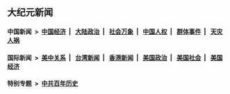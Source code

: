 ## 大纪元新闻

#### 中国新闻 &nbsp;>&nbsp; [中国经济](indexes/ncid283/README.md?05160445) &nbsp;| &nbsp; [大陆政治](indexes/ncid277/README.md?05160445) &nbsp;| &nbsp; [社会万象](indexes/ncid282/README.md?05160445) &nbsp;| &nbsp; [中国人权](indexes/ncid278/README.md?05160445) &nbsp;| &nbsp; [群体事件](indexes/ncid279/README.md?05160445) &nbsp;| &nbsp; [天灾人祸](indexes/ncid280/README.md?05160445)

#### 国际新闻 &nbsp;>&nbsp; [美中关系](indexes/nf1412576/README.md?05160445) &nbsp;| &nbsp; [台湾新闻](indexes/ncid1349361/README.md?05160445) &nbsp;| &nbsp; [香港新闻](indexes/ncid1349362/README.md?05160445) &nbsp;| &nbsp; [美国政治](indexes/ncid1078159/README.md?05160445) &nbsp;| &nbsp; [美国社会](indexes/ncid1078160/README.md?05160445) &nbsp;| &nbsp; [美国经济](indexes/ncid1078158/README.md?05160445)

#### 特别专题 &nbsp;>&nbsp; [中共百年历史](https://github.com/easy2view/epoch-special/blob/master/README.md?05160445)  
